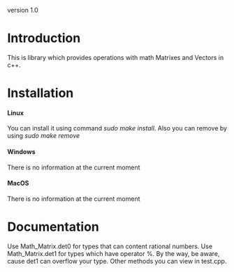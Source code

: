 version 1.0
# Introduction
This is library which provides operations with math Matrixes and Vectors in c++.
# Installation
#### Linux
You can install it using command *sudo make install*. Also you can remove by using *sudo make remove*
#### Windows
There is no information at the current moment
#### MacOS
There is no information at the current moment
# Documentation
Use Math_Matrix.det0 for types that can content rational numbers. Use Math_Matrix.det1 for types which have operator %. By the way, be aware, cause det1 can overflow your type. Other methods you can view in test.cpp.



